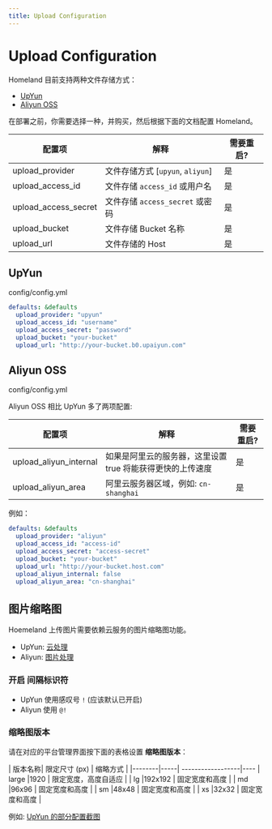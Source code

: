 ```yaml
---
title: Upload Configuration
---
```


# Upload Configuration

Homeland 目前支持两种文件存储方式：

- [UpYun](http://upyun.com)
- [Aliyun OSS](https://www.aliyun.com/product/oss)

在部署之前，你需要选择一种，并购买，然后根据下面的文档配置 Homeland。

| 配置项 | 解释 | 需要重启? |
|--------|--------------|----------------|
| upload_provider | 文件存储方式 [`upyun`, `aliyun`] | 是 |
| upload_access_id | 文件存储 `access_id` 或用户名 | 是 |
| upload_access_secret | 文件存储 `access_secret` 或密码 | 是 |
| upload_bucket | 文件存储 Bucket 名称 | 是 |
| upload_url | 文件存储的 Host | 是 |

## UpYun

config/config.yml

```yml
defaults: &defaults
  upload_provider: "upyun"
  upload_access_id: "username"
  upload_access_secret: "password"
  upload_bucket: "your-bucket"
  upload_url: "http://your-bucket.b0.upaiyun.com"
```

## Aliyun OSS

config/config.yml

Aliyun OSS 相比 UpYun 多了两项配置:

| 配置项 | 解释 | 需要重启? |
|--------|--------------|----------------|
| upload_aliyun_internal |  如果是阿里云的服务器，这里设置 true 将能获得更快的上传速度 | 是 |
| upload_aliyun_area | 阿里云服务器区域，例如: `cn-shanghai` | 是 |

例如：

```yml
defaults: &defaults
  upload_provider: "aliyun"
  upload_access_id: "access-id"
  upload_access_secret: "access-secret"
  upload_bucket: "your-bucket"
  upload_url: "http://your-bucket.host.com"
  upload_aliyun_internal: false
  upload_aliyun_area: "cn-shanghai"
```

## 图片缩略图

Hoemeland 上传图片需要依赖云服务的图片缩略图功能。

- UpYun: [云处理](http://docs.upyun.com/guide/#_12)
- Aliyun: [图片处理](https://help.aliyun.com/document_detail/31917.html)

### 开启 **间隔标识符**

- UpYun 使用感叹号 `!` (应该默认已开启)
- Aliyun 使用 `@!`

### 缩略图版本

请在对应的平台管理界面按下面的表格设置 **缩略图版本**：

| 版本名称| 限定尺寸 (px) | 缩略方式           |
|--------|-----|          ------------------|----
| large  |1920 |           限定宽度，高度自适应 |
| lg     |192x192 |        固定宽度和高度      |
| md     |96x96 |          固定宽度和高度      |
| sm     |48x48 |          固定宽度和高度      |
| xs     |32x32 |          固定宽度和高度      |

例如: <a href="/images/docs/upload-version-example.png">UpYun 的部分配置截图</a>


